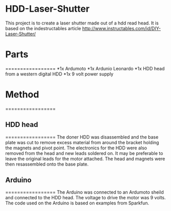 HDD-Laser-Shutter
=================

This project is to create a laser shutter made out of a hdd read head. It is based on the indestructables article http://www.instructables.com/id/DIY-Laser-Shutter/

# Parts
=================
*1x Ardumoto
*1x Ardunio Leonardo
*1x HDD head from a western digital HDD
*1x 9 volt power supply

# Method
=================

## HDD head
=================
The doner HDD was disassembled and the base plate was cut to remove excess material from around the bracket holding the magnets and pivot point. The electronics for the HDD were also removed from the head and new leads soldered on. It may be preferable to leave the original leads for the motor attached. The head and magnets were then resassembled onto the base plate.

## Arduino
=================
The Arduino was connected to an Ardumoto sheild and connected to the HDD head. The voltage to drive the motor was 9 volts. The code used on the Arduino is based on examples from Sparkfun.
